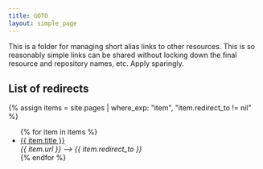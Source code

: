 ```yaml
---
title: GOTO
layout: simple_page
---
```


This is a folder for managing short alias links to other resources. This is so reasonably simple links can be shared without locking down the final resource and repository names, etc. Apply sparingly.

## List of redirects

{% assign items = site.pages | where_exp: "item", "item.redirect_to != nil" %}

<ul>
{% for item in items %}
<li><a href="{{ item.url }}">{{ item.title }}</a><br><i>{{ item.url }} --> {{ item.redirect_to }}</i></li>
{% endfor %}
</ul>